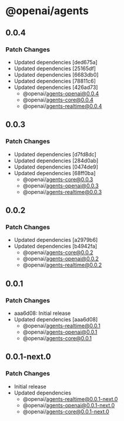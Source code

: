 # @openai/agents

## 0.0.4

### Patch Changes

- Updated dependencies [ded675a]
- Updated dependencies [25165df]
- Updated dependencies [6683db0]
- Updated dependencies [78811c6]
- Updated dependencies [426ad73]
  - @openai/agents-openai@0.0.4
  - @openai/agents-core@0.0.4
  - @openai/agents-realtime@0.0.4

## 0.0.3

### Patch Changes

- Updated dependencies [d7fd8dc]
- Updated dependencies [284d0ab]
- Updated dependencies [0474de9]
- Updated dependencies [68ff0ba]
  - @openai/agents-core@0.0.3
  - @openai/agents-openai@0.0.3
  - @openai/agents-realtime@0.0.3

## 0.0.2

### Patch Changes

- Updated dependencies [a2979b6]
- Updated dependencies [b4942fa]
  - @openai/agents-core@0.0.2
  - @openai/agents-openai@0.0.2
  - @openai/agents-realtime@0.0.2

## 0.0.1

### Patch Changes

- aaa6d08: Initial release
- Updated dependencies [aaa6d08]
  - @openai/agents-realtime@0.0.1
  - @openai/agents-openai@0.0.1
  - @openai/agents-core@0.0.1

## 0.0.1-next.0

### Patch Changes

- Initial release
- Updated dependencies
  - @openai/agents-realtime@0.0.1-next.0
  - @openai/agents-openai@0.0.1-next.0
  - @openai/agents-core@0.0.1-next.0
